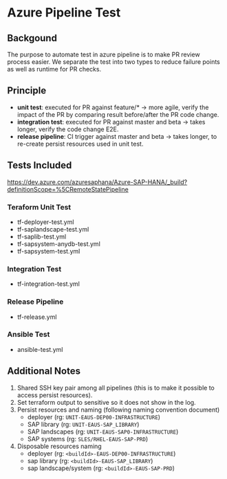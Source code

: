 # Azure Pipeline Test

## Backgound
The purpose to automate test in azure pipeline is to make PR review process easier.
We separate the test into two types to reduce failure points as well as runtime for PR checks.

## Principle
- **unit test**: executed for PR against feature/* -> more agile, verify the impact of the PR by comparing result before/after the PR code change.
- **integration test**: executed for PR against master and beta -> takes longer, verify the code change E2E.
- **release pipeline**: CI trigger against master and beta -> takes longer, to re-create persist resources used in unit test.

## Tests Included
https://dev.azure.com/azuresaphana/Azure-SAP-HANA/_build?definitionScope=%5CRemoteStatePipeline

### Teraform Unit Test
- tf-deployer-test.yml
- tf-saplandscape-test.yml
- tf-saplib-test.yml
- tf-sapsystem-anydb-test.yml
- tf-sapsystem-test.yml

### Integration Test
- tf-integration-test.yml

### Release Pipeline
- tf-release.yml

### Ansible Test
- ansible-test.yml

## Additional Notes
1. Shared SSH key pair among all pipelines (this is to make it possible to access persist resources).
1. Set terraform output to sensitive so it does not show in the log.
1. Persist resources and naming (following naming convention document)
    - deployer (rg: `UNIT-EAUS-DEP00-INFRASTRUCTURE`)
    - SAP library (rg: `UNIT-EAUS-SAP_LIBRARY`)
    - SAP landscapes  (rg: `UNIT-EAUS-SAP0-INFRASTRUCTURE`)
    - SAP systems (rg: `SLES/RHEL-EAUS-SAP-PRD`)
1. Disposable resources naming
    - deployer (rg: `<buildId>-EAUS-DEP00-INFRASTRUCTURE`)
    - sap library (rg: `<buildId>-EAUS-SAP_LIBRARY`)
    - sap landscape/system (rg: `<buildId>-EAUS-SAP-PRD`)
